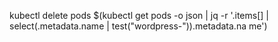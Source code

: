
kubectl delete pods $(kubectl get pods -o json | jq -r '.items[] | select(.metadata.name | test("wordpress-")).metadata.na
me')